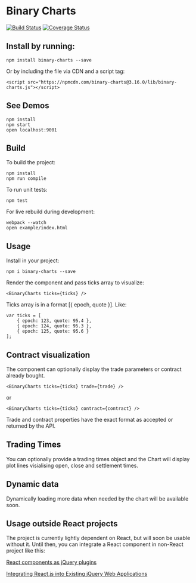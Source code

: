 # Binary Charts

[![Build Status](https://travis-ci.org/binary-com/binary-charts.svg?branch=master)](https://travis-ci.org/binary-com/binary-charts)
[![Coverage Status](https://coveralls.io/repos/github/binary-com/binary-charts/badge.svg?branch=master)](https://coveralls.io/github/binary-com/binary-charts?branch=master)

## Install by running:

```
npm install binary-charts --save
```

Or by including the file via CDN and a script tag:

```
<script src="https://npmcdn.com/binary-charts@3.16.0/lib/binary-charts.js"></script>
```

## See Demos

```
npm install
npm start
open localhost:9001
```

## Build

To build the project:

```
npm install
npm run compile
```

To run unit tests:

```
npm test
```

For live rebuild during development:
```
webpack --watch
open example/index.html
```

## Usage

Install in your project:

```
npm i binary-charts --save
```

Render the component and pass ticks array to visualize:

```
<BinaryCharts ticks={ticks} />
```

Ticks array is in a format [{ epoch, quote }]. Like:

```
var ticks = [
    { epoch: 123, quote: 95.4 },
    { epoch: 124, quote: 95.3 },
    { epoch: 125, quote: 95.6 }
];
```

## Contract visualization

The component can optionally display the trade parameters or contract already bought.

```
<BinaryCharts ticks={ticks} trade={trade} />
```
or

```
<BinaryCharts ticks={ticks} contract={contract} />
```

Trade and contract properties have the exact format as accepted or returned by the API.

## Trading Times

<BinaryCharts ticks={ticks} tradingTimes={tradingTimes} />

You can optionally provide a trading times object and the Chart will display plot lines visialising open, close and settlement times.

## Dynamic data

Dynamically loading more data when needed by the chart will be available soon.

## Usage outside React projects

The project is currently lightly dependent on React, but will soon be usable without it. Until then, you can integrate a React component in non-React project like this:

[React components as jQuery plugins](http://swizec.com/blog/using-react-in-the-real-world/swizec/6710)

[Integrating React.js into Existing jQuery Web Applications](http://winterbe.com/posts/2015/08/24/integrate-reactjs-into-jquery-webapps/)
